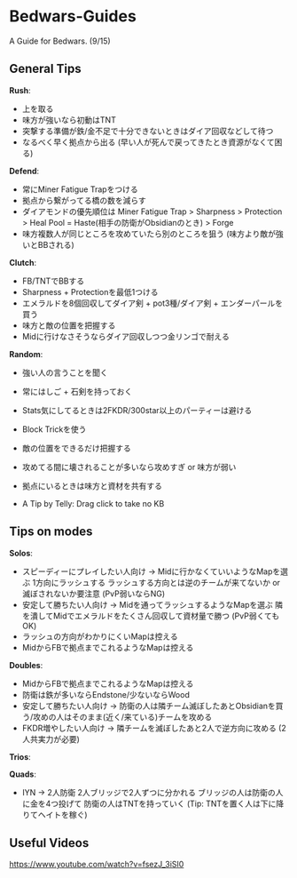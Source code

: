 # Bedwars-Guides
A Guide for Bedwars. (9/15)

## General Tips

__Rush__:
- 上を取る
- 味方が強いなら初動はTNT
- 突撃する準備が鉄/金不足で十分できないときはダイア回収などして待つ
- なるべく早く拠点から出る (早い人が死んで戻ってきたとき資源がなくて困る)

__Defend__:
- 常にMiner Fatigue Trapをつける
- 拠点から繋がってる橋の数を減らす
- ダイアモンドの優先順位は Miner Fatigue Trap > Sharpness > Protection > Heal Pool = Haste(相手の防衛がObsidianのとき) > Forge
- 味方複数人が同じところを攻めていたら別のところを狙う (味方より敵が強いとBBされる)

__Clutch__: 
- FB/TNTでBBする
- Sharpness + Protectionを最低1つける
- エメラルドを8個回収してダイア剣 + pot3種/ダイア剣 + エンダーパールを買う
- 味方と敵の位置を把握する
- Midに行けなさそうならダイア回収しつつ金リンゴで耐える

__Random__:
- 強い人の言うことを聞く
- 常にはしご + 石剣を持っておく
- Stats気にしてるときは2FKDR/300star以上のパーティーは避ける
- Block Trickを使う
- 敵の位置をできるだけ把握する
- 攻めてる間に壊されることが多いなら攻めすぎ or 味方が弱い
- 拠点にいるときは味方と資材を共有する

- A Tip by Telly: Drag click to take no KB

## Tips on modes

__Solos__:
- スピーディーにプレイしたい人向け -> Midに行かなくていいようなMapを選ぶ 1方向にラッシュする ラッシュする方向とは逆のチームが来てないか or 滅ぼされないか要注意 (PvP弱いならNG)
- 安定して勝ちたい人向け -> Midを通ってラッシュするようなMapを選ぶ 隣を潰してMidでエメラルドをたくさん回収して資材量で勝つ (PvP弱くてもOK)
- ラッシュの方向がわかりにくいMapは控える
- MidからFBで拠点までこれるようなMapは控える

__Doubles__:
- MidからFBで拠点までこれるようなMapは控える
- 防衛は鉄が多いならEndstone/少ないならWood
- 安定して勝ちたい人向け -> 防衛の人は隣チーム滅ぼしたあとObsidianを買う/攻めの人はそのまま(近く/来ている)チームを攻める
- FKDR増やしたい人向け -> 隣チームを滅ぼしたあと2人で逆方向に攻める (2人共実力が必要)

__Trios__:

__Quads__:
- IYN -> 2人防衛 2人ブリッジで2人ずつに分かれる ブリッジの人は防衛の人に金を4つ投げて 防衛の人はTNTを持っていく (Tip: TNTを置く人は下に降りてヘイトを稼ぐ)

## Useful Videos
https://www.youtube.com/watch?v=fsezJ_3iSI0
